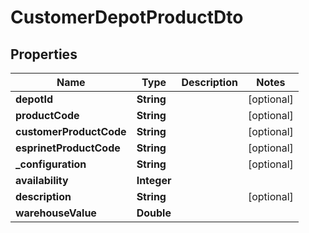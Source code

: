 
# CustomerDepotProductDto

## Properties
Name | Type | Description | Notes
------------ | ------------- | ------------- | -------------
**depotId** | **String** |  |  [optional]
**productCode** | **String** |  |  [optional]
**customerProductCode** | **String** |  |  [optional]
**esprinetProductCode** | **String** |  |  [optional]
**_configuration** | **String** |  |  [optional]
**availability** | **Integer** |  | 
**description** | **String** |  |  [optional]
**warehouseValue** | **Double** |  | 



